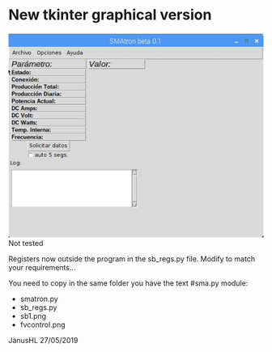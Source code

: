# New tkinter graphical version

![alt text](https://raw.githubusercontent.com/janusHL/pvcontrol/master/SMA/tkinter/smaon_image.jpg)
Not tested

Registers now outside the program in the sb_regs.py file. Modify to match your requirements...

You need to copy in the same folder you have the text #sma.py module:
* smatron.py
* sb_regs.py
* sb1.png
* fvcontrol.png

JanusHL 27/05/2019
